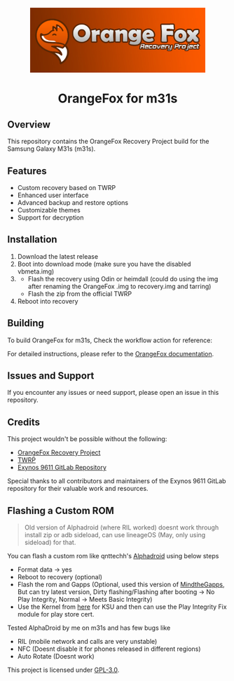 <p align="center">
  <img src="https://raw.githubusercontent.com/OrangeFoxRecovery/.github/fox/profile/OrangeFox.jpg" alt="OrangeFox Logo" width="400">
</p>

<h1 align="center">OrangeFox for m31s</h1>

## Overview

This repository contains the OrangeFox Recovery Project build for the Samsung Galaxy M31s (m31s).

## Features

- Custom recovery based on TWRP
- Enhanced user interface
- Advanced backup and restore options
- Customizable themes
- Support for decryption

## Installation

1. Download the latest release
2. Boot into download mode (make sure you have the disabled vbmeta.img)
4.  - Flash the recovery using Odin or heimdall (could do using the img after renaming the OrangeFox .img to recovery.img and tarring)
    - Flash the zip from the official TWRP
5. Reboot into recovery

## Building

To build OrangeFox for m31s, Check the workflow action for reference:

For detailed instructions, please refer to the [OrangeFox documentation](https://wiki.orangefox.tech/en/home).

## Issues and Support

If you encounter any issues or need support, please open an issue in this repository.

## Credits

This project wouldn't be possible without the following:

- [OrangeFox Recovery Project](https://orangefox.download/)
- [TWRP](https://twrp.me/)
- [Exynos 9611 GitLab Repository](https://gitlab.com/OrangeFox/device/exynos9611)

Special thanks to all contributors and maintainers of the Exynos 9611 GitLab repository for their valuable work and resources.

## Flashing a Custom ROM 

> Old version of Alphadroid (where RIL worked) doesnt work through install zip or adb sideload, can use lineageOS (May, only using sideload) for that. 

You can flash a custom rom like qnttechh's [Alphadroid](https://sourceforge.net/projects/qnttechh/files/samsung/m31s/AlphaDroid-V2.4/) using below steps

- Format data -> yes
- Reboot to recovery (optional)
- Flash the rom and Gapps (Optional, used this version of [MindtheGapps](https://github.com/MindTheGapps/14.0.0-arm64/releases/download/MindTheGapps-14.0.0-arm64-20240612_135921/MindTheGapps-14.0.0-arm64-20240612_135921.zip), But can try latest version, Dirty flashing/Flashing after booting -> No Play Integrity, Normal -> Meets Basic Integrity)
- Use the Kernel from [here](https://github.com/mlm-games/kernel_samsung_exynos_9611) for KSU and then can use the Play Integrity Fix module for play store cert.

Tested AlphaDroid by me on m31s and has few bugs like
- RIL (mobile network and calls are very unstable)
- NFC (Doesnt disable it for phones released in different regions)
- Auto Rotate (Doesnt work)

This project is licensed under [GPL-3.0](LICENSE).
